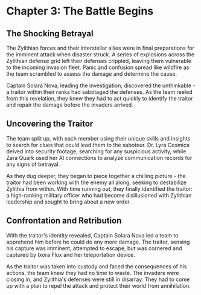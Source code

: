 # Chapter 3: The Battle Begins

## The Shocking Betrayal

The Zylithian forces and their interstellar allies were in final preparations for the imminent attack when disaster struck. A series of explosions across the Zylithian defense grid left their defenses crippled, leaving them vulnerable to the incoming invasion fleet. Panic and confusion spread like wildfire as the team scrambled to assess the damage and determine the cause.

Captain Solara Nova, leading the investigation, discovered the unthinkable - a traitor within their ranks had sabotaged the defenses. As the team reeled from this revelation, they knew they had to act quickly to identify the traitor and repair the damage before the invaders arrived.

## Uncovering the Traitor

The team split up, with each member using their unique skills and insights to search for clues that could lead them to the saboteur. Dr. Lyra Cosmica delved into security footage, searching for any suspicious activity, while Zara Quark used her AI connections to analyze communication records for any signs of betrayal.

As they dug deeper, they began to piece together a chilling picture - the traitor had been working with the enemy all along, seeking to destabilize Zylithia from within. With time running out, they finally identified the traitor: a high-ranking military officer who had become disillusioned with Zylithian leadership and sought to bring about a new order.

## Confrontation and Retribution

With the traitor's identity revealed, Captain Solara Nova led a team to apprehend him before he could do any more damage. The traitor, sensing his capture was imminent, attempted to escape, but was cornered and captured by Ixora Flux and her teleportation device.

As the traitor was taken into custody and faced the consequences of his actions, the team knew they had no time to waste. The invaders were closing in, and Zylithia's defenses were still in disarray. They had to come up with a plan to repel the attack and protect their world from annihilation.